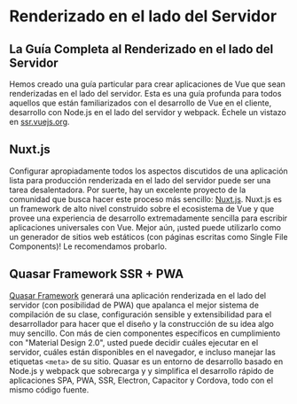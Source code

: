 # Renderizado en el lado del Servidor

## La Guía Completa al Renderizado en el lado del Servidor

Hemos creado una guía particular para crear aplicaciones de Vue que sean renderizadas en el lado del servidor. Esta es una guía profunda para todos aquellos que están familiarizados con el desarrollo de Vue en el cliente, desarrollo con Node.js en el lado del servidor y webpack. Échele un vistazo en [ssr.vuejs.org](https://ssr.vuejs.org/).

## Nuxt.js

Configurar apropiadamente todos los aspectos discutidos de una aplicación lista para producción renderizada en el lado del servidor puede ser una tarea desalentadora. Por suerte, hay un excelente proyecto de la comunidad que busca hacer este proceso más sencillo: [Nuxt.js](https://nuxtjs.org/). Nuxt.js es un framework de alto nivel construido sobre el ecosistema de Vue y que provee una experiencia de desarrollo extremadamente sencilla para escribir aplicaciones universales con Vue. Mejor aún, ¡usted puede utilizarlo como un generador de sitios web estáticos (con páginas escritas como Single File Components)! Le recomendamos probarlo.

## Quasar Framework SSR + PWA

[Quasar Framework](https://quasar.dev) generará una aplicación renderizada en el lado del servidor (con posibilidad de PWA) que apalanca el mejor sistema de compilación de su clase, configuración sensible y extensibilidad para el desarrollador para hacer que el diseño y la construcción de su idea algo muy sencillo. Con más de cien componentes específicos en cumplimiento con "Material Design 2.0", usted puede decidir cuáles ejecutar en el servidor, cuáles están disponibles en el navegador, e incluso manejar las etiquetas `<meta>` de su sitio. Quasar es un entorno de desarrollo basado en Node.js y webpack que sobrecarga y y simplifica el desarrollo rápido de aplicaciones SPA, PWA, SSR, Electron, Capacitor y Cordova, todo con el mismo código fuente.
